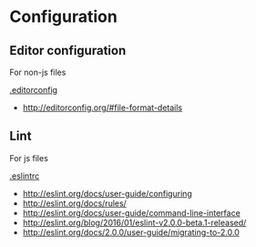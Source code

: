 # Configuration

## Editor configuration

For non-js files

[.editorconfig](http://editorconfig.org/)

 * http://editorconfig.org/#file-format-details

## Lint

For js files

[.eslintrc](http://eslint.org/)

 * http://eslint.org/docs/user-guide/configuring
 * http://eslint.org/docs/rules/
 * http://eslint.org/docs/user-guide/command-line-interface
 * http://eslint.org/blog/2016/01/eslint-v2.0.0-beta.1-released/
 * http://eslint.org/docs/2.0.0/user-guide/migrating-to-2.0.0
